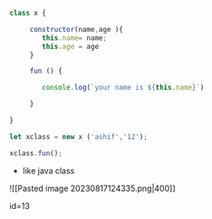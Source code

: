 

```js
class x {

     constructor(name,age ){
        this.name= name;
        this.age = age
     }

     fun () {

        console.log(`your name is ${this.name}`)

     }

}

let xclass = new x ('ashif','12');

xclass.fun();
```














- like java class 

![[Pasted image 20230817124335.png|400]]



id=13